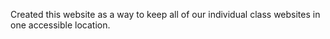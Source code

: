 Created this website as a way to keep all of our individual class websites in one accessible location.
